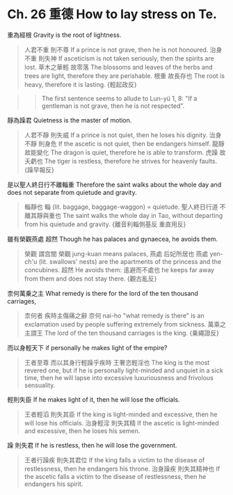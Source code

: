# Ch. 26 重德 How to lay stress on Te.

重為經根
Gravity is the root of lightness.

> 人君不重
則不尊
If a prince is not grave,
then he is not honoured.
治身不重
則失神
If asceticism is not taken seriously,
then the spirits are lost.
草木之華輕
故零落
The blossoms and leaves of the herbs and trees are light,
therefore they are perishable.
根重
故長存也
The root is heavy,
therefore it is lasting.
{輕起政反}

>> The first sentence seems to allude to Lun-yü 1, 8:
"If a gentleman is not grave, then he is not respected".

靜為躁君
Quietness is the master of motion.

> 人君不靜
則失威
If a prince is not quiet,
then he loses his dignity.
治身不靜
則身危
If the ascetic is not quiet,
then be endangers himself.
龍靜
故能變化
The dragon is quiet,
therefore he is able to transform.
虎躁
故夭虧也
The tiger is restless,
therefore he strives for heavenly faults.
{躁早報反}

是以聖人終日行不離輜重
Therefore the saint walks about the whole day and does not separate from quietude and gravity.

> 輜靜也
輜 (lit. baggage, baggage-waggon) = quietude.
聖人終日行道
不離其靜與重也
The saint walks the whole day in Tao,
without departing from his quietude and gravity.
{離音利輜側基反
重直用反}

雖有榮觀燕處
超然
Though he has palaces and gynaecea,
he avoids them.

> 榮觀
謂宫闇
榮觀 jung-kuan means palaces,
燕處
后妃所居也
燕處 yen-ch'u (lit. swallows' nests) are the apartments of the princess and the concubines.
超然
He avoids them:
逺避而不處也
he keeps far away from them and does not stay there.
{觀古亂反}

柰何萬乗之主
What remedy is there for the lord of the ten thousand carriages,

> 柰何者
疾時主傷痛之辭
奈何 nai-ho "what remedy is there"
is an exclamation used by people suffering extremely from sickness.
萬乘之主謂王
The lord of the ten thousand carriages is the king.
{乗繩證反}

而以身輕天下
if personally he makes light of the empire?

> 王者至尊
而以其身行輕躁乎疾時
王奢恣輕淫也
The king is the most revered one,
but if he is personally light-minded and unquiet in a sick time,
then he will lapse into excessive luxuriousness and frivolous sensuality.

輕則失臣
If he makes light of it, then he will lose the officials.

> 王者輕滔
則失其臣
If the king is light-minded and excessive,
then he will lose his officials.
治身輕淫
則失其精
If the ascetic is light-minded and excessive,
then he loses his semen.

躁
則失君
If he is restless,
then he will lose the government.

> 王者行躁疾
則失其君位
If the king falls a victim to the disease of restlessness,
then he endangers his throne.
治身躁疾
則失其精神也
If the ascetic falls a victim to the disease of restlessness,
then he endangers his spirit.
